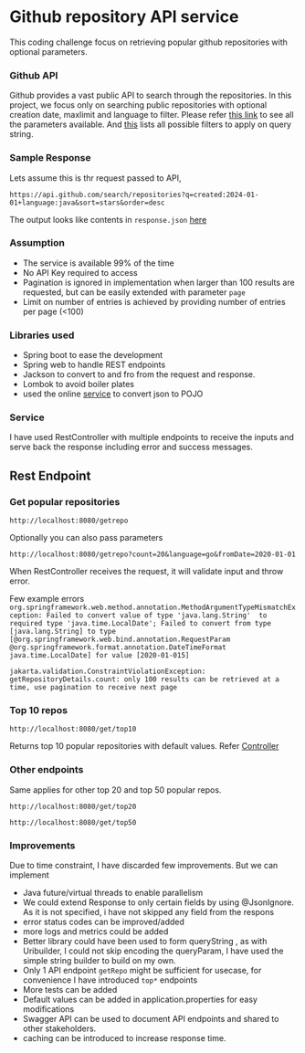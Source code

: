 
# Github repository API service

This coding challenge focus on retrieving popular github repositories with optional parameters.


### Github API
Github provides a vast public API to search through the repositories. In this project, we focus only on
searching public repositories with optional creation date, maxlimit and language to filter.
Please refer [this link](https://docs.github.com/en/rest/search/search?apiVersion=2022-11-28#search-repositories) to see all the parameters available.
And [this](https://docs.github.com/en/search-github/searching-on-github/searching-for-repositories) lists all possible filters to apply on query string.

### Sample Response 

Lets assume this is thr request passed to API, 
```
https://api.github.com/search/repositories?q=created:2024-01-01+language:java&sort=stars&order=desc
```
The output looks like contents in `response.json` [here](./src/main/resources/response.json)

### Assumption

- The service is available 99% of the time
- No API Key required to access 
- Pagination is ignored in implementation when larger than 100 results are requested, but can be easily extended 
with parameter `page`
- Limit on number of entries is achieved by providing number of entries per page (<100)

### Libraries used

- Spring boot to ease the development
- Spring web to handle REST endpoints
- Jackson to convert to and fro from the request and response.
- Lombok to avoid boiler plates
- used the online [service](https://json2csharp.com/code-converters/json-to-pojo) to convert json to POJO

### Service

I have used RestController with multiple endpoints to receive the inputs and serve back the response including error
and success messages.

## Rest Endpoint

### Get popular repositories

```
http://localhost:8080/getrepo
```
Optionally you can also pass parameters
```
http://localhost:8080/getrepo?count=20&language=go&fromDate=2020-01-01
```
When RestController receives the request, it will validate input and throw error.

Few example errors
`org.springframework.web.method.annotation.MethodArgumentTypeMismatchException: Failed to convert value of type 'java.lang.String' 
to required type 'java.time.LocalDate'; Failed to convert from type [java.lang.String] to type 
[@org.springframework.web.bind.annotation.RequestParam @org.springframework.format.annotation.DateTimeFormat java.time.LocalDate] for value [2020-01-015]`

`jakarta.validation.ConstraintViolationException: getRepositoryDetails.count: only 100 results can be retrieved at a time, use pagination to receive next page`

### Top 10 repos

```
http://localhost:8080/get/top10
```
Returns top 10 popular repositories with default values. Refer [Controller](./src/main/java/org/redcare/coding/controller/GithubRepositoryController.java)

### Other endpoints
Same applies for other top 20 and top 50 popular repos.
```
http://localhost:8080/get/top20
```
```
http://localhost:8080/get/top50
```

### Improvements

Due to time constraint, I have discarded few improvements. But we can implement
- Java future/virtual threads to enable parallelism
- We could extend Response to only certain fields by using @JsonIgnore. As it is not specified, i have not skipped any field from the respons
- error status codes can be improved/added
- more logs and metrics could be added
- Better library could have been used to form queryString , as with Uribuilder, I could not skip encoding the queryParam, 
I have used the simple string builder to build on my own.
- Only 1 API endpoint `getRepo` might be sufficient for usecase, for convenience I have introduced `top*` endpoints
- More tests can be added
- Default values can be added in application.properties for easy modifications
- Swagger API can be used to document API endpoints and shared to other stakeholders.
- caching can be introduced to increase response time.

